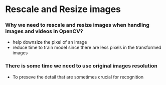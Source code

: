 # Rescale and Resize images


### Why we need to rescale and resize images when handling images and videos in OpenCV?

* help downsize the pixel of an image
* reduce time to train model since there are less pixels in the transformed images


### There is some time we need to use original images resolution
* To preseve the detail that are sometimes crucial for recognition 


#####